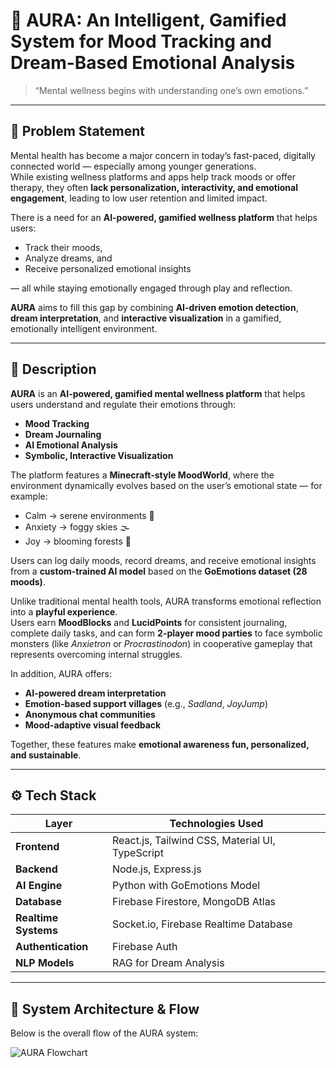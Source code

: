 # 🌈 AURA: An Intelligent, Gamified System for Mood Tracking and Dream-Based Emotional Analysis

> “Mental wellness begins with understanding one’s own emotions.”

---

## 🧠 Problem Statement

Mental health has become a major concern in today’s fast-paced, digitally connected world — especially among younger generations.  
While existing wellness platforms and apps help track moods or offer therapy, they often **lack personalization, interactivity, and emotional engagement**, leading to low user retention and limited impact.

There is a need for an **AI-powered, gamified wellness platform** that helps users:
- Track their moods,
- Analyze dreams, and
- Receive personalized emotional insights  

— all while staying emotionally engaged through play and reflection.

**AURA** aims to fill this gap by combining **AI-driven emotion detection**, **dream interpretation**, and **interactive visualization** in a gamified, emotionally intelligent environment.

---

## 🌟 Description

**AURA** is an **AI-powered, gamified mental wellness platform** that helps users understand and regulate their emotions through:
- **Mood Tracking**
- **Dream Journaling**
- **AI Emotional Analysis**
- **Symbolic, Interactive Visualization**

The platform features a **Minecraft-style MoodWorld**, where the environment dynamically evolves based on the user’s emotional state — for example:
- Calm → serene environments 🌊  
- Anxiety → foggy skies 🌫️  
- Joy → blooming forests 🌸  

Users can log daily moods, record dreams, and receive emotional insights from a **custom-trained AI model** based on the **GoEmotions dataset (28 moods)**.

Unlike traditional mental health tools, AURA transforms emotional reflection into a **playful experience**.  
Users earn **MoodBlocks** and **LucidPoints** for consistent journaling, complete daily tasks, and can form **2-player mood parties** to face symbolic monsters (like *Anxietron* or *Procrastinodon*) in cooperative gameplay that represents overcoming internal struggles.

In addition, AURA offers:
- **AI-powered dream interpretation**
- **Emotion-based support villages** (e.g., *Sadland*, *JoyJump*)
- **Anonymous chat communities**
- **Mood-adaptive visual feedback**

Together, these features make **emotional awareness fun, personalized, and sustainable**.

---

## ⚙️ Tech Stack

| Layer | Technologies Used |
|-------|--------------------|
| **Frontend** | React.js, Tailwind CSS, Material UI, TypeScript |
| **Backend** | Node.js, Express.js |
| **AI Engine** | Python  with GoEmotions Model |
| **Database** | Firebase Firestore, MongoDB Atlas |
| **Realtime Systems** | Socket.io, Firebase Realtime Database |
| **Authentication** | Firebase Auth |
| **NLP Models** | RAG for Dream Analysis |

---

## 🧩 System Architecture & Flow

Below is the overall flow of the AURA system:

![AURA Flowchart](Aura/image.png.jpg)
